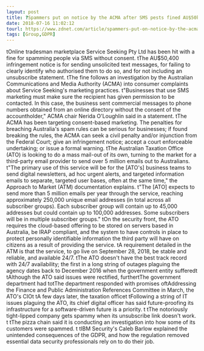 ```yaml
---
layout: post
title: ?Spammers put on notice by the ACMA after SMS pests fined AU$50k
date: 2018-07-16 11:02:12
tourl: https://www.zdnet.com/article/spammers-put-on-notice-by-the-acma-after-sms-pests-fined-au50k/
tags: [Group,GDPR]
---
```

 tOnline tradesman marketplace Service Seeking Pty Ltd has been hit with a fine for spamming people via SMS without consent. tThe AU$50,400 infringement notice is for sending unsolicited text messages, for failing to clearly identify who authorised them to do so, and for not including an unsubscribe statement. tThe fine follows an investigation by the Australian Communications and Media Authority (ACMA) into consumer complaints about Service Seeking's marketing practices. t"Businesses that use SMS marketing must make sure the recipient has given permission to be contacted. In this case, the business sent commercial messages to phone numbers obtained from an online directory without the consent of the accountholder," ACMA chair Nerida O'Loughlin said in a statement. tThe ACMA has been targeting consent-based marketing. The penalties for breaching Australia's spam rules can be serious for businesses; if found breaking the rules, the ACMA can seek a civil penalty and/or injunction from the Federal Court; give an infringement notice; accept a court enforceable undertaking; or issue a formal warning. tThe Australian Taxation Office (ATO) is looking to do a mass mail-out of its own, turning to the market for a third-party email provider to send over 5 million emails out to Australians. t"The primary use of this service will be for the [ATO's] business teams to send digital newsletters, ad hoc urgent alerts, and targeted information emails to separate, targeted user bases, often at the same time," the Approach to Market (ATM) documentation explains. t"The [ATO] expects to send more than 5 million emails per year through the service, reaching approximately 250,000 unique email addresses (in total across all subscriber groups). Each subscriber group will contain up to 45,000 addresses but could contain up to 100,000 addresses. Some subscribers will be in multiple subscriber groups." tOn the security front, the ATO requires the cloud-based offering to be stored on servers based in Australia, be IRAP compliant, and the system to have controls in place to protect personally identifiable information the third party will have on citizens as a result of providing the service. tA requirement detailed in the ATM is that the service, to go live on September 28, 2018, be stable and reliable, and available 24/7. tThe ATO doesn't have the best track record with 24/7 availability; the first in a long string of outages plaguing the agency dates back to December 2016 when the government entity sufferedt tAlthough the ATO said issues were rectified, furthertThe government department had totThe department responded with promises oftAddressing the Finance and Public Administration References Committee in March, the ATO's CIOt tA few days later, the taxation officet tFollowing a string of IT issues plaguing the ATO, its chief digital officer has said future-proofing its infrastructure for a software-driven future is a priority. t tThe notoriously tight-lipped company gets spammy when its unsubscribe link doesn't work. t tThe pizza chain said it is conducting an investigation into how some of its customers were spammed. t tIBM Security's Caleb Barlow explained the unintended consequences of the GDPR, and how the regulation removed essential data security professionals rely on to do their job.